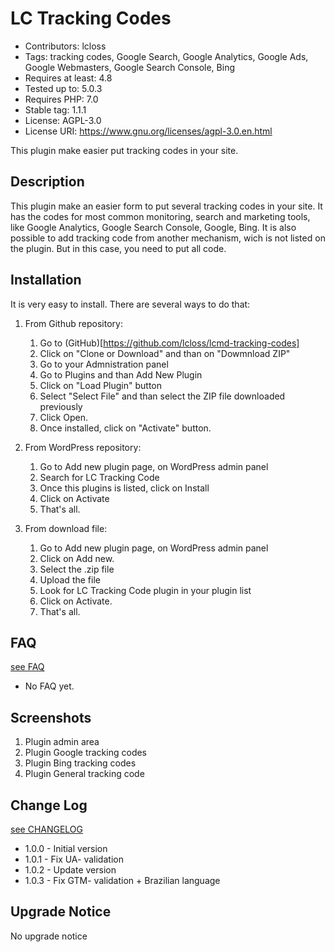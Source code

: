 # LC Tracking Codes #
* Contributors: lcloss
* Tags: tracking codes, Google Search, Google Analytics, Google Ads, Google Webmasters, Google Search Console, Bing
* Requires at least: 4.8
* Tested up to: 5.0.3
* Requires PHP: 7.0
* Stable tag: 1.1.1
* License: AGPL-3.0
* License URI: https://www.gnu.org/licenses/agpl-3.0.en.html

This plugin make easier put tracking codes in your site.

## Description ##
This plugin make an easier form to put several tracking codes in your site.
It has the codes for most common monitoring, search and marketing tools, like Google Analytics, Google Search Console, Google, Bing. 
It is also possible to add tracking code from another mechanism, wich is not listed on the plugin. But in this case, you need to put all code.

## Installation ##
It is very easy to install. There are several ways to do that:
1. From Github repository:
    1. Go to (GitHub)[https://github.com/lcloss/lcmd-tracking-codes]
    1. Click on "Clone or Download" and than on "Dowmnload ZIP"
    1. Go to your Admnistration panel
    1. Go to Plugins and than Add New Plugin
    1. Click on "Load Plugin" button
    1. Select "Select File" and than select the ZIP file downloaded previously
    1. Click Open. 
    1. Once installed, click on "Activate" button.

2. From WordPress repository:
    1. Go to Add new plugin page, on WordPress admin panel
    1. Search for LC Tracking Code
    1. Once this plugins is listed, click on Install
    1. Click on Activate
    1. That's all.

3. From download file:
    1. Go to Add new plugin page, on WordPress admin panel
    1. Click on Add new.
    1. Select the .zip file
    1. Upload the file
    1. Look for LC Tracking Code plugin in your plugin list
    1. Click on Activate.
    1. That's all.

## FAQ ##
[see FAQ](FAQ.md)
* No FAQ yet.

## Screenshots ##
1. Plugin admin area
2. Plugin Google tracking codes
3. Plugin Bing tracking codes
4. Plugin General tracking code

## Change Log ##
[see CHANGELOG](CHANGELOG.md)
* 1.0.0 - Initial version
* 1.0.1 - Fix UA- validation
* 1.0.2 - Update version
* 1.0.3 - Fix GTM- validation + Brazilian language


## Upgrade Notice ##
No upgrade notice
